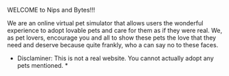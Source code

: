 WELCOME to Nips and Bytes!!!

We are an online virtual pet simulator that allows users the wonderful experience to adopt lovable pets and care for them as if they were real. We, as pet lovers, encourage you and all to show these pets the love that they need and deserve because quite frankly, who a can say no to these faces. 



* Disclaminer: This is not a real website. You cannot actually adopt any pets mentioned. *

